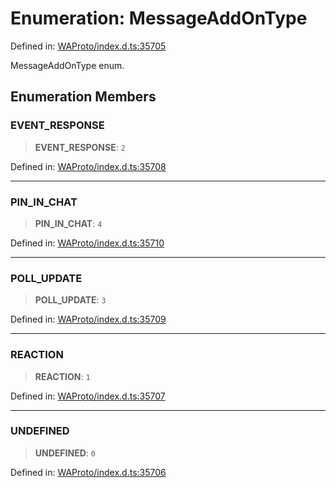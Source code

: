# Enumeration: MessageAddOnType

Defined in: [WAProto/index.d.ts:35705](https://github.com/Fokusdotid/bail/blob/a029a4f9908cd3806112e8438f5a31dda1376b84/WAProto/index.d.ts#L35705)

MessageAddOnType enum.

## Enumeration Members

### EVENT\_RESPONSE

> **EVENT\_RESPONSE**: `2`

Defined in: [WAProto/index.d.ts:35708](https://github.com/Fokusdotid/bail/blob/a029a4f9908cd3806112e8438f5a31dda1376b84/WAProto/index.d.ts#L35708)

***

### PIN\_IN\_CHAT

> **PIN\_IN\_CHAT**: `4`

Defined in: [WAProto/index.d.ts:35710](https://github.com/Fokusdotid/bail/blob/a029a4f9908cd3806112e8438f5a31dda1376b84/WAProto/index.d.ts#L35710)

***

### POLL\_UPDATE

> **POLL\_UPDATE**: `3`

Defined in: [WAProto/index.d.ts:35709](https://github.com/Fokusdotid/bail/blob/a029a4f9908cd3806112e8438f5a31dda1376b84/WAProto/index.d.ts#L35709)

***

### REACTION

> **REACTION**: `1`

Defined in: [WAProto/index.d.ts:35707](https://github.com/Fokusdotid/bail/blob/a029a4f9908cd3806112e8438f5a31dda1376b84/WAProto/index.d.ts#L35707)

***

### UNDEFINED

> **UNDEFINED**: `0`

Defined in: [WAProto/index.d.ts:35706](https://github.com/Fokusdotid/bail/blob/a029a4f9908cd3806112e8438f5a31dda1376b84/WAProto/index.d.ts#L35706)
